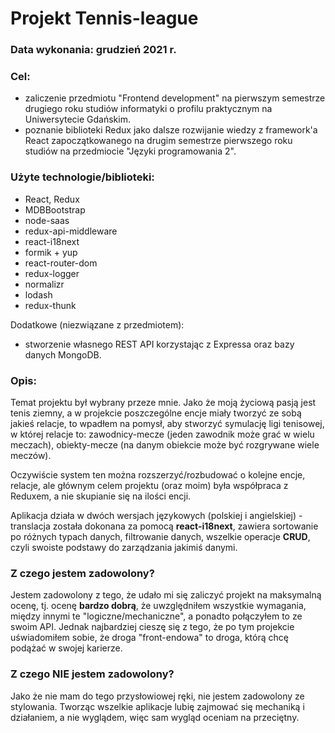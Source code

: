 # Projekt Tennis-league
### Data wykonania: grudzień 2021 r.
### Cel: 
* zaliczenie przedmiotu "Frontend development" na pierwszym semestrze drugiego roku studiów informatyki o profilu praktycznym na Uniwersytecie Gdańskim.
* poznanie biblioteki Redux jako dalsze rozwijanie wiedzy z framework'a React zapoczątkowanego na drugim semestrze pierwszego roku studiów na przedmiocie "Języki programowania 2".
### Użyte technologie/biblioteki:
* React, Redux
* MDBBootstrap
* node-saas
* redux-api-middleware
* react-i18next
* formik + yup
* react-router-dom
* redux-logger
* normalizr
* lodash
* redux-thunk

Dodatkowe (niezwiązane z przedmiotem):
* stworzenie własnego REST API korzystając z Expressa oraz bazy danych MongoDB.

### Opis:
Temat projektu był wybrany przeze mnie. Jako że moją życiową pasją jest tenis ziemny, a w projekcie poszczególne encje miały tworzyć ze sobą jakieś relacje, to wpadłem na pomysł, aby stworzyć symulację ligi tenisowej, w której relacje to: zawodnicy-mecze (jeden zawodnik może grać w wielu meczach), obiekty-mecze (na danym obiekcie może być rozgrywane wiele meczów).

Oczywiście system ten można rozszerzyć/rozbudować o kolejne encje, relacje, ale głównym celem projektu (oraz moim) była współpraca z Reduxem, a nie skupianie się na ilości encji. 

Aplikacja działa w dwóch wersjach językowych (polskiej i angielskiej) - translacja została dokonana za pomocą **react-i18next**, zawiera sortowanie po różnych typach danych, filtrowanie danych, wszelkie operacje **CRUD**, czyli swoiste podstawy do zarządzania jakimiś danymi.

### Z czego jestem zadowolony?

Jestem zadowolony z tego, że udało mi się zaliczyć projekt na maksymalną ocenę, tj. ocenę **bardzo dobrą**, że uwzględniłem wszystkie wymagania, między innymi te "logiczne/mechaniczne", a ponadto połączyłem to ze swoim API.
Jednak najbardziej cieszę się z tego, że po tym projekcie uświadomiłem sobie, że droga "front-endowa" to droga, którą chcę podążać w swojej karierze.

### Z czego NIE jestem zadowolony?

Jako że nie mam do tego przysłowiowej ręki, nie jestem zadowolony ze stylowania. Tworząc wszelkie aplikacje lubię zajmować się mechaniką i działaniem, a nie wyglądem, więc sam wygląd oceniam na przeciętny.
